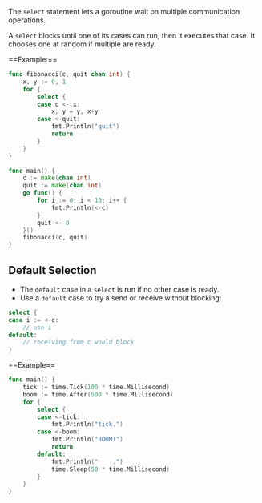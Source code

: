 The `select` statement lets a goroutine wait on multiple communication operations.

A `select` blocks until one of its cases can run, then it executes that case. It chooses one at random if multiple are ready.

==Example:==
```Go
func fibonacci(c, quit chan int) {
	x, y := 0, 1
	for {
		select {
		case c <- x:
			x, y = y, x+y
		case <-quit:
			fmt.Println("quit")
			return
		}
	}
}

func main() {
	c := make(chan int)
	quit := make(chan int)
	go func() {
		for i := 0; i < 10; i++ {
			fmt.Println(<-c)
		}
		quit <- 0
	}()
	fibonacci(c, quit)
}
```

## Default Selection
- The `default` case in a `select` is run if no other case is ready.
- Use a `default` case to try a send or receive without blocking:
```Go
select {
case i := <-c:
    // use i
default:
    // receiving from c would block
}
```

==Example==
```Go
func main() {
	tick := time.Tick(100 * time.Millisecond)
	boom := time.After(500 * time.Millisecond)
	for {
		select {
		case <-tick:
			fmt.Println("tick.")
		case <-boom:
			fmt.Println("BOOM!")
			return
		default:
			fmt.Println("    .")
			time.Sleep(50 * time.Millisecond)
		}
	}
}
```
